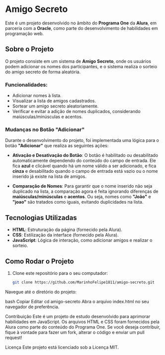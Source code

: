 # Amigo Secreto

Este é um projeto desenvolvido no âmbito do **Programa One** da **Alura**, em parceria com a **Oracle**, como parte do desenvolvimento de habilidades em programação web.

## Sobre o Projeto

O projeto consiste em um sistema de **Amigo Secreto**, onde os usuários podem adicionar os nomes dos participantes, e o sistema realiza o sorteio do amigo secreto de forma aleatória.

### Funcionalidades:
- Adicionar nomes à lista.
- Visualizar a lista de amigos cadastrados.
- Sortear um amigo secreto aleatoriamente.
- Verificar e evitar a adição de nomes duplicados, considerando maiúsculas/minúsculas e acentos.

### Mudanças no Botão "Adicionar"
Durante o desenvolvimento do projeto, foi implementada uma lógica para o botão **"Adicionar"** que realiza as seguintes ações:

- **Ativação e Desativação do Botão**: O botão é habilitado ou desabilitado automaticamente dependendo do conteúdo do campo de entrada. Ele fica **azul** e clicável quando há um nome válido a ser adicionado, e fica **cinza** e desabilitado quando o campo de entrada está vazio ou o nome inserido já existe na lista de amigos.
  
- **Comparação de Nomes**: Para garantir que o nome inserido não seja duplicado na lista, a comparação agora é feita ignorando diferenças de **maiúsculas/minúsculas** e **acentos**. Ou seja, nomes como **"João"** e **"joao"** são tratados como iguais, evitando duplicidades na lista.

## Tecnologias Utilizadas

- **HTML**: Estruturação da página (fornecido pela Alura).
- **CSS**: Estilização da interface (fornecido pela Alura).
- **JavaScript**: Lógica de interação, como adicionar amigos e realizar o sorteio.

## Como Rodar o Projeto

1. Clone este repositório para o seu computador:
   ```bash
   git clone https://github.com/MarinhoFelipe1811/amigo-secreto.git
Navegue até o diretório do projeto:

bash
Copiar
Editar
cd amigo-secreto
Abra o arquivo index.html no seu navegador de preferência.

Contribuição
Este é um projeto de estudo desenvolvido para aprimorar habilidades em JavaScript. Os arquivos HTML e CSS foram fornecidos pela Alura como parte do conteúdo do Programa One. Se você deseja contribuir, fique à vontade para fazer um fork, alterar o código e enviar um pull request!

Licença
Este projeto está licenciado sob a Licença MIT.
